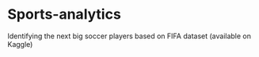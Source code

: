 # Sports-analytics
Identifying the next big soccer players based on FIFA dataset (available on Kaggle)
